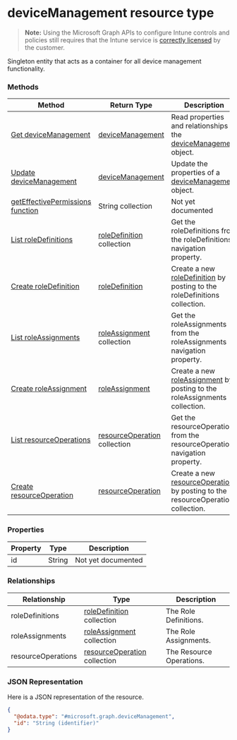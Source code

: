 ﻿# deviceManagement resource type

> **Note:** Using the Microsoft Graph APIs to configure Intune controls and policies still requires that the Intune service is [correctly licensed](https://go.microsoft.com/fwlink/?linkid=839381) by the customer.

Singleton entity that acts as a container for all device management functionality.
### Methods
|Method|Return Type|Description|
|---|---|---|
|[Get deviceManagement](../api/intune_rbac_devicemanagement_get.md)|[deviceManagement](../resources/intune_rbac_devicemanagement.md)|Read properties and relationships of the [deviceManagement](../resources/intune_rbac_devicemanagement.md) object.|
|[Update deviceManagement](../api/intune_rbac_devicemanagement_update.md)|[deviceManagement](../resources/intune_rbac_devicemanagement.md)|Update the properties of a [deviceManagement](../resources/intune_rbac_devicemanagement.md) object.|
|[getEffectivePermissions function](../api/intune_rbac_devicemanagement_geteffectivepermissions.md)|String collection|Not yet documented|
|[List roleDefinitions](../api/intune_rbac_devicemanagement_list_roledefinition.md)|[roleDefinition](../resources/intune_rbac_roledefinition.md) collection|Get the roleDefinitions from the roleDefinitions navigation property.|
|[Create roleDefinition](../api/intune_rbac_devicemanagement_create_roledefinition.md)|[roleDefinition](../resources/intune_rbac_roledefinition.md)|Create a new [roleDefinition](../resources/intune_rbac_roledefinition.md) by posting to the roleDefinitions collection.|
|[List roleAssignments](../api/intune_rbac_devicemanagement_list_roleassignment.md)|[roleAssignment](../resources/intune_rbac_roleassignment.md) collection|Get the roleAssignments from the roleAssignments navigation property.|
|[Create roleAssignment](../api/intune_rbac_devicemanagement_create_roleassignment.md)|[roleAssignment](../resources/intune_rbac_roleassignment.md)|Create a new [roleAssignment](../resources/intune_rbac_roleassignment.md) by posting to the roleAssignments collection.|
|[List resourceOperations](../api/intune_rbac_devicemanagement_list_resourceoperation.md)|[resourceOperation](../resources/intune_rbac_resourceoperation.md) collection|Get the resourceOperations from the resourceOperations navigation property.|
|[Create resourceOperation](../api/intune_rbac_devicemanagement_create_resourceoperation.md)|[resourceOperation](../resources/intune_rbac_resourceoperation.md)|Create a new [resourceOperation](../resources/intune_rbac_resourceoperation.md) by posting to the resourceOperations collection.|

### Properties
|Property|Type|Description|
|---|---|---|
|id|String|Not yet documented|

### Relationships
|Relationship|Type|Description|
|---|---|---|
|roleDefinitions|[roleDefinition](../resources/intune_rbac_roledefinition.md) collection|The Role Definitions.|
|roleAssignments|[roleAssignment](../resources/intune_rbac_roleassignment.md) collection|The Role Assignments.|
|resourceOperations|[resourceOperation](../resources/intune_rbac_resourceoperation.md) collection|The Resource Operations.|

### JSON Representation
Here is a JSON representation of the resource.
<!-- {
  "blockType": "resource",
  "keyProperty": "id",
  "@odata.type": "microsoft.graph.deviceManagement"
}
-->
```json
{
  "@odata.type": "#microsoft.graph.deviceManagement",
  "id": "String (identifier)"
}
```



